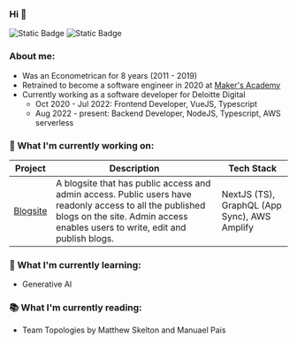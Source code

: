 ### Hi 👋
![Static Badge](https://img.shields.io/badge/LinkedIn-blue?link=https%3A%2F%2Fwww.linkedin.com%2Fin%2Fkarla-gardiner-a7b18255%2F)
![Static Badge](https://img.shields.io/badge/karla.gardiner%40gmail.com-red)


### About me:
- Was an Econometrican for 8 years (2011 - 2019)
- Retrained to become a software engineer in 2020 at [Maker's Academy](https://makers.tech/)
- Currently working as a software developer for Deloitte Digital
    - Oct 2020 - Jul 2022: Frontend Developer, VueJS, Typescript
    - Aug 2022 - present: Backend Developer, NodeJS, Typescript, AWS serverless
 
### 🔭 What I'm currently working on:
|Project|Description|Tech Stack|
--------|-----------|----------|
| [Blogsite](https://github.com/KG700/blog-site) | A blogsite that has public access and admin access. Public users have readonly access to all the published blogs on the site. Admin access enables users to write, edit and publish blogs. | NextJS (TS), GraphQL (App Sync), AWS Amplify |

### 🌱 What I'm currently learning:
- Generative AI

### 📚 What I'm currently reading:
- Team Topologies by Matthew Skelton and Manuael Pais

<!--
**KG700/KG700** is a ✨ _special_ ✨ repository because its `README.md` (this file) appears on your GitHub profile.

Here are some ideas to get you started:

- 🔭 I’m currently working on ...
- 🌱 I’m currently learning ...
- 👯 I’m looking to collaborate on ...
- 🤔 I’m looking for help with ...
- 💬 Ask me about ...
- 📫 How to reach me: ...
- 😄 Pronouns: ...
- ⚡ Fun fact: ...
-->

